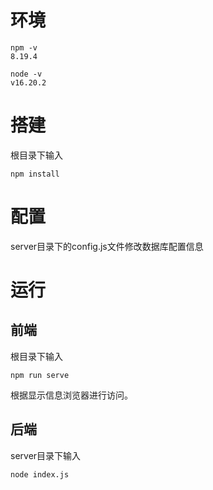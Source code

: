 # 环境

```
npm -v
8.19.4

node -v
v16.20.2
```



# 搭建

根目录下输入

```shell
npm install
```



# 配置

server目录下的config.js文件修改数据库配置信息



# 运行

## 前端

根目录下输入

```shell
npm run serve
```

根据显示信息浏览器进行访问。

## 后端

server目录下输入

```shell
node index.js
```


